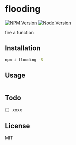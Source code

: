 # flooding

[![NPM Version][npm-image]][npm-url]
[![Node Version][node-image]][node-url]

fire a function

## Installation

```bash
npm i flooding -S
```

## Usage


```typescript

```

## Todo

- [ ] xxxx

## License

MIT

[npm-image]: https://img.shields.io/npm/v/flooding.svg
[npm-url]: https://www.npmjs.com/package/flooding
[node-image]: https://img.shields.io/badge/node.js-%3E=8-brightgreen.svg
[node-url]: https://nodejs.org/download/

